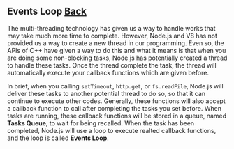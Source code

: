 ## Events Loop [Back](./../JavaScript.md)

The multi-threading technology has given us a way to handle works that may take much more time to complete. However, Node.js and V8 has not provided us a way to create a new thread in our programming. Even so, the APIs of C++ have given a way to do this and what it means is that when you are doing some non-blocking tasks, Node.js has potentially created a thread to handle these tasks. Once the thread complete the task, the thread will automatically execute your callback functions which are given before.

In brief, when you calling `setTimeout`, `http.get`, or `fs.readFile`, Node.js will deliver these tasks to another potential thread to do so, so that it can continue to execute other codes. Generally, these functions will also accept a callback function to call after completing the tasks you set before. When tasks are running, these callback functions will be stored in a queue, named **Tasks Queue**, to wait for being recalled. When the task has been completed, Node.js will use a loop to execute realted callback functions, and the loop is called **Events Loop**.
